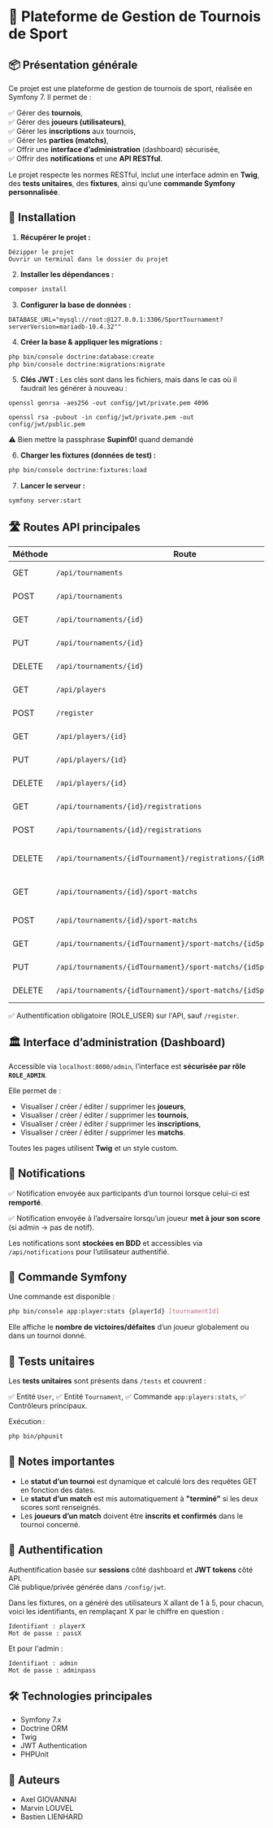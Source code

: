 # 🎾 Plateforme de Gestion de Tournois de Sport

## 📦 Présentation générale

Ce projet est une plateforme de gestion de tournois de sport, réalisée en Symfony 7. Il permet de :

✅ Gérer des **tournois**,  
✅ Gérer des **joueurs (utilisateurs)**,  
✅ Gérer les **inscriptions** aux tournois,  
✅ Gérer les **parties (matchs)**,  
✅ Offrir une **interface d’administration** (dashboard) sécurisée,  
✅ Offrir des **notifications** et une **API RESTful**.

Le projet respecte les normes RESTful, inclut une interface admin en **Twig**, des **tests unitaires**, des **fixtures**, ainsi qu’une **commande Symfony personnalisée**.


## 🚀 Installation

1. **Récupérer le projet :**

```
Dézipper le projet
Ouvrir un terminal dans le dossier du projet
```

2. **Installer les dépendances :**

```bash
composer install
```

3. **Configurer la base de données :**

```env
DATABASE_URL="mysql://root:@127.0.0.1:3306/SportTournament?serverVersion=mariadb-10.4.32""
```

4. **Créer la base & appliquer les migrations :**

```bash
php bin/console doctrine:database:create
php bin/console doctrine:migrations:migrate
```

5. **Clés JWT :**
Les clés sont dans les fichiers, mais dans le cas où il faudrait les générer à nouveau :
```
openssl genrsa -aes256 -out config/jwt/private.pem 4096

openssl rsa -pubout -in config/jwt/private.pem -out config/jwt/public.pem
```
⚠️ Bien mettre la passphrase **Supinf0!** quand demandé


6. **Charger les fixtures (données de test) :**

```bash
php bin/console doctrine:fixtures:load
```

7. **Lancer le serveur :**

```bash
symfony server:start
```


## 🛣️ Routes API principales

| Méthode | Route                                                            | Description                   |
| ------- | ---------------------------------------------------------------- | ----------------------------- |
| GET     | `/api/tournaments`                                               | Liste des tournois            |
| POST    | `/api/tournaments`                                               | Créer un tournoi              |
| GET     | `/api/tournaments/{id}`                                          | Détails d’un tournoi          |
| PUT     | `/api/tournaments/{id}`                                          | Modifier un tournoi           |
| DELETE  | `/api/tournaments/{id}`                                          | Supprimer un tournoi          |
| GET     | `/api/players`                                                   | Liste des joueurs             |
| POST    | `/register`                                                      | Créer un utilisateur          |
| GET     | `/api/players/{id}`                                              | Détails d’un joueur           |
| PUT     | `/api/players/{id}`                                              | Modifier un joueur            |
| DELETE  | `/api/players/{id}`                                              | Supprimer un joueur           |
| GET     | `/api/tournaments/{id}/registrations`                            | Inscriptions d’un tournoi     |
| POST    | `/api/tournaments/{id}/registrations`                            | Inscrire un joueur            |
| DELETE  | `/api/tournaments/{idTournament}/registrations/{idRegistration}` | Supprimer une inscription     |
| GET     | `/api/tournaments/{id}/sport-matchs`                             | Liste des matchs d’un tournoi |
| POST    | `/api/tournaments/{id}/sport-matchs`                             | Créer un match                |
| GET     | `/api/tournaments/{idTournament}/sport-matchs/{idSportMatchs}`   | Détails d’un match            |
| PUT     | `/api/tournaments/{idTournament}/sport-matchs/{idSportMatchs}`   | Modifier les scores           |
| DELETE  | `/api/tournaments/{idTournament}/sport-matchs/{idSportMatchs}`   | Supprimer un match            |

✅ Authentification obligatoire (ROLE\_USER) sur l'API, sauf `/register`.


## 🏛️ Interface d’administration (Dashboard)

Accessible via `localhost:8000/admin`, l’interface est **sécurisée par rôle `ROLE_ADMIN`**.

Elle permet de :

* Visualiser / créer / éditer / supprimer les **joueurs**,
* Visualiser / créer / éditer / supprimer les **tournois**,
* Visualiser / créer / éditer / supprimer les **inscriptions**,
* Visualiser / créer / éditer / supprimer les **matchs**.

Toutes les pages utilisent **Twig** et un style custom.


## 🔔 Notifications

✅ Notification envoyée aux participants d’un tournoi lorsque celui-ci est **remporté**.

✅ Notification envoyée à l’adversaire lorsqu’un joueur **met à jour son score** (si admin → pas de notif).

Les notifications sont **stockées en BDD** et accessibles via `/api/notifications` pour l’utilisateur authentifié.


## 🧩 Commande Symfony

Une commande est disponible :

```bash
php bin/console app:player:stats {playerId} [tournamentId]
```

Elle affiche le **nombre de victoires/défaites** d’un joueur globalement ou dans un tournoi donné.


## 🧪 Tests unitaires

Les **tests unitaires** sont présents dans `/tests` et couvrent :

✅ Entité `User`,
✅ Entité `Tournament`,
✅ Commande `app:players:stats`,
✅ Contrôleurs principaux.

Exécution :

```bash
php bin/phpunit
```


## 📝 Notes importantes

* Le **statut d’un tournoi** est dynamique et calculé lors des requêtes GET en fonction des dates.
* Le **statut d’un match** est mis automatiquement à **"terminé"** si les deux scores sont renseignés.
* Les **joueurs d’un match** doivent être **inscrits et confirmés** dans le tournoi concerné.


## 👤 Authentification

Authentification basée sur **sessions** côté dashboard et **JWT tokens** côté API.  
Clé publique/privée générée dans `/config/jwt`.

Dans les fixtures, on a généré des utilisateurs X allant de 1 à 5, pour chacun, voici les identifiants, en remplaçant X par le chiffre en question :
```
Identifiant : playerX
Mot de passe : passX
```
Et pour l'admin :
```
Identifiant : admin
Mot de passe : adminpass
```


## 🛠️ Technologies principales

* Symfony 7.x
* Doctrine ORM
* Twig
* JWT Authentication
* PHPUnit


## 📝 Auteurs

* Axel GIOVANNAI
* Marvin LOUVEL
* Bastien LIENHARD
